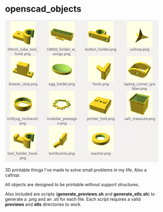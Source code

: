 # openscad_objects

![objects](/objects.png)

3D printable things I've made to solve small problems in my life. Also a caltrop.

All objects are designed to be printable without support structures.

Also included are scripts (**generate_previews.sh** and **generate_stls.sh**) to generate a .png and an .stl for each file.
Each script requires a valid **previews** and **stls** directories to work.
